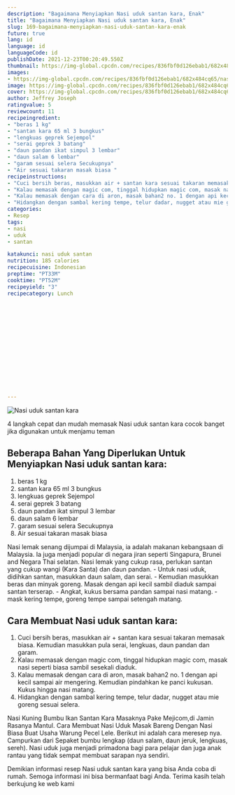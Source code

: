 ```yaml
---
description: "Bagaimana Menyiapkan Nasi uduk santan kara, Enak"
title: "Bagaimana Menyiapkan Nasi uduk santan kara, Enak"
slug: 169-bagaimana-menyiapkan-nasi-uduk-santan-kara-enak
future: true
lang: id
language: id
languageCode: id
publishDate: 2021-12-23T00:20:49.550Z 
thumbnail: https://img-global.cpcdn.com/recipes/836fbf0d126ebab1/682x484cq65/nasi-uduk-santan-kara-foto-resep-utama.webp
images:
- https://img-global.cpcdn.com/recipes/836fbf0d126ebab1/682x484cq65/nasi-uduk-santan-kara-foto-resep-utama.webp
image: https://img-global.cpcdn.com/recipes/836fbf0d126ebab1/682x484cq65/nasi-uduk-santan-kara-foto-resep-utama.webp
cover: https://img-global.cpcdn.com/recipes/836fbf0d126ebab1/682x484cq65/nasi-uduk-santan-kara-foto-resep-utama.webp
author: Jeffrey Joseph
ratingvalue: 5
reviewcount: 11
recipeingredient:
- "beras 1 kg"
- "santan kara 65 ml 3 bungkus"
- "lengkuas geprek Sejempol"
- "serai geprek 3 batang"
- "daun pandan ikat simpul 3 lembar"
- "daun salam 6 lembar"
- "garam sesuai selera Secukupnya"
- "Air sesuai takaran masak biasa "
recipeinstructions:
- "Cuci bersih beras, masukkan air + santan kara sesuai takaran memasak biasa. Kemudian masukkan pula serai, lengkuas, daun pandan dan garam."
- "Kalau memasak dengan magic com, tinggal hidupkan magic com, masak nasi seperti biasa sambil sesekali diaduk."
- "Kalau memasak dengan cara di aron, masak bahan2 no. 1 dengan api kecil sampai air mengering. Kemudian pindahkan ke panci kukusan. Kukus hingga nasi matang."
- "Hidangkan dengan sambal kering tempe, telur dadar, nugget atau mie goreng sesuai selera."
categories:
- Resep
tags:
- nasi
- uduk
- santan

katakunci: nasi uduk santan 
nutrition: 185 calories
recipecuisine: Indonesian
preptime: "PT33M"
cooktime: "PT52M"
recipeyield: "3"
recipecategory: Lunch


     
    
    
    
    
    
    
    
    
    
    
      
    
---
```



![Nasi uduk santan kara](https://img-global.cpcdn.com/recipes/836fbf0d126ebab1/682x484cq65/nasi-uduk-santan-kara-foto-resep-utama.webp)

4 langkah cepat dan mudah memasak  Nasi uduk santan kara cocok banget jika digunakan untuk menjamu teman

<!--inarticleads1-->

## Beberapa Bahan Yang Diperlukan Untuk Menyiapkan Nasi uduk santan kara:

1. beras 1 kg
1. santan kara 65 ml 3 bungkus
1. lengkuas geprek Sejempol
1. serai geprek 3 batang
1. daun pandan ikat simpul 3 lembar
1. daun salam 6 lembar
1. garam sesuai selera Secukupnya
1. Air sesuai takaran masak biasa 

Nasi lemak senang dijumpai di Malaysia, ia adalah makanan kebangsaan di Malaysia. Ia juga menjadi popular di negara jiran seperti Singapura, Brunei and Negara Thai selatan. Nasi lemak yang cukup rasa, perlukan santan yang cukup wangi (Kara Santa) dan daun pandan. - Untuk nasi uduk, didihkan santan, masukkan daun salam, dan serai. - Kemudian masukkan beras dan minyak goreng. Masak dengan api kecil sambil diaduk sampai santan terserap. - Angkat, kukus bersama pandan sampai nasi matang. - mask kering tempe, goreng tempe sampai setengah matang. 

<!--inarticleads2-->

## Cara Membuat Nasi uduk santan kara:

1. Cuci bersih beras, masukkan air + santan kara sesuai takaran memasak biasa. Kemudian masukkan pula serai, lengkuas, daun pandan dan garam.
1. Kalau memasak dengan magic com, tinggal hidupkan magic com, masak nasi seperti biasa sambil sesekali diaduk.
1. Kalau memasak dengan cara di aron, masak bahan2 no. 1 dengan api kecil sampai air mengering. Kemudian pindahkan ke panci kukusan. Kukus hingga nasi matang.
1. Hidangkan dengan sambal kering tempe, telur dadar, nugget atau mie goreng sesuai selera.


Nasi Kuning Bumbu Ikan Santan Kara Masaknya Pake Mejicom,di Jamin Rasanya Mantul. Cara Membuat Nasi Uduk Masak Bareng Dengan Nasi Biasa Buat Usaha Warung Pecel Lele. Berikut ini adalah cara meresep nya. Campurkan dari Sepaket bumbu lengkap (daun salam, daun jeruk, lengkuas, sereh). Nasi uduk juga menjadi primadona bagi para pelajar dan juga anak rantau yang tidak sempat membuat sarapan nya sendiri. 

Demikian informasi  resep Nasi uduk santan kara   yang bisa Anda coba di rumah. Semoga informasi ini bisa bermanfaat bagi Anda. Terima kasih telah berkujung ke web kami
